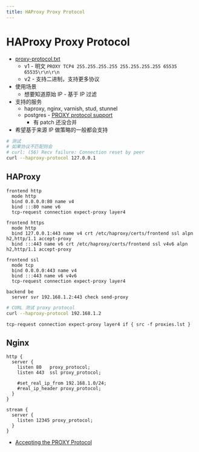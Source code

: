 ```yaml
---
title: HAProxy Proxy Protocol
---
```


# HAProxy Proxy Protocol

- [proxy-protocol.txt](https://github.com/haproxy/haproxy/blob/master/doc/proxy-protocol.txt)
  - v1 - 明文 `PROXY TCP4 255.255.255.255 255.255.255.255 65535 65535\r\n\r\n`
  - v2 - 支持二进制，支持更多协议
- 使用场景
  - 想要知道原始 IP - 基于 IP 过滤
- 支持的服务
  - haproxy, nginx, varnish, stud, stunnel
  - postgres - [PROXY protocol support](https://www.postgresql.org/message-id/flat/CABUevEz9TLONY3VtOMkUUKpf%2BMb4XD79mXrtwUb-c9VwQ4ek-w%40mail.gmail.com#c9704d4e7ae56f3b58aa3ccf9b106bae)
    - 有 patch 还没合并
- 希望基于来源 IP 做策略的一般都会支持

```bash
# 测试
# 如果协议不匹配则会
# curl: (56) Recv failure: Connection reset by peer
curl --haproxy-protocol 127.0.0.1
```

## HAProxy

```haproxy title="frontend"
frontend http
  mode http
  bind 0.0.0.0:80 name v4
  bind :::80 name v6
  tcp-request connection expect-proxy layer4

frontend https
  mode http
  bind 127.0.0.1:443 name v4 crt /etc/haproxy/certs/frontend ssl alpn h2,http/1.1 accept-proxy
  bind :::443 name v6 crt /etc/haproxy/certs/frontend ssl v4v6 alpn h2,http/1.1 accept-proxy

frontend ssl
  mode tcp
  bind 0.0.0.0:443 name v4
  bind :::443 name v6 v4v6
  tcp-request connection expect-proxy layer4
```

```haproxy title="backend"
backend be
  server svr 192.168.1.2:443 check send-proxy
```

```bash
# CURL 测试 proxy protocol
curl --haproxy-protocol 192.168.1.2
```

```
tcp-request connection expect-proxy layer4 if { src -f proxies.lst }
```

## Nginx

```nginx
http {
  server {
    listen 80   proxy_protocol;
    listen 443  ssl proxy_protocol;

    #set_real_ip_from 192.168.1.0/24;
    #real_ip_header proxy_protocol;
  }
}

stream {
  server {
    listen 12345 proxy_protocol;
  }
}
```

- [Accepting the PROXY Protocol](https://docs.nginx.com/nginx/admin-guide/load-balancer/using-proxy-protocol/)
